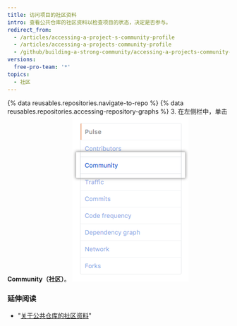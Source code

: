 ```yaml
---
title: 访问项目的社区资料
intro: 查看公共仓库的社区资料以检查项目的状态，决定是否参与。
redirect_from:
  - /articles/accessing-a-project-s-community-profile
  - /articles/accessing-a-projects-community-profile
  - /github/building-a-strong-community/accessing-a-projects-community-profile
versions:
  free-pro-team: '*'
topics:
  - 社区
---
```

{% data reusables.repositories.navigate-to-repo %}
{% data reusables.repositories.accessing-repository-graphs %}
3. 在左侧栏中，单击 **Community（社区）**。 ![左侧栏中的社区](/assets/images/help/graphs/graphs-sidebar-community-tab.png)

### 延伸阅读

- "[关于公共仓库的社区资料](/articles/about-community-profiles-for-public-repositories)"
